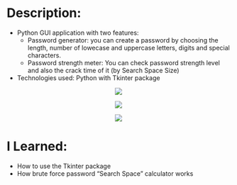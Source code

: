 # Description:
- Python GUI application with two features: 
    - Password generator: you can create a password by choosing the length, number of lowecase and uppercase letters, digits and special characters. 
    - Password strength meter: You can check password strength level and also the crack time of it (by Search Space Size)
- Technologies used: Python with Tkinter package 
<p align="center">
     <img src="https://user-images.githubusercontent.com/47040197/182884999-0fd24311-3c60-42a4-9153-7c17d2ad99c5.png">
</p>
<p align="center">
     <img src="https://user-images.githubusercontent.com/47040197/182885936-43f4852c-35ed-4893-88d6-c5fdfd9ec42b.png">
</p>
<p align="center">
     <img src="https://user-images.githubusercontent.com/47040197/182886030-cdfba057-ae31-455f-8757-c3f1f546b62d.png">
</p>

# I Learned:
- How to use the Tkinter package 
- How brute force password “Search Space” calculator works
